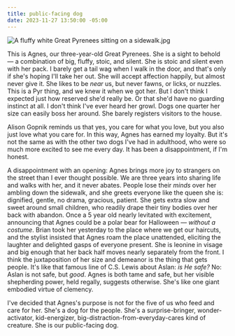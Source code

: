 ```yaml
---
title: public-facing dog
date: 2023-11-27 13:50:00 -05:00
---
```


![A fluffy white Great Pyrenees sitting on a sidewalk.jpg](/uploads/agnes%20correct%20jpg.jpg)

This is Agnes, our three-year-old Great Pyrenees. She is a sight to behold — a combination of big, fluffy, stoic, and silent. She is stoic and silent even with her pack. I barely get a tail wag when I walk in the door, and that's only if she's hoping I'll take her out. She will accept affection happily, but almost never give it. She likes to be *near* us, but never fawns, or licks, or nuzzles. This is a Pyr thing, and we knew it when we got her. But I don't think I expected just how reserved she'd really be. Or that she'd have no guarding instinct at all. I don't think I've ever heard her growl. Dogs one quarter her size can easily boss her around. She barely registers visitors to the house. 

Alison Gopnik reminds us that yes, you care for what you love, but you also just love what you care for. In this way, Agnes has earned my loyalty. But it's not the same as with the other two dogs I've had in adulthood, who were so much more excited to see me every day. It has been a disappointment, if I'm honest.

A disappointment with an opening: Agnes brings more joy to strangers on the street than I ever thought possible. We are three years into sharing life and walks with her, and it never abates. People lose their *minds* over her ambling down the sidewalk, and she greets everyone like the queen she is: dignified, gentle, no drama, gracious, patient. She gets extra slow and sweet around small children, who readily drape their tiny bodies over her back with abandon. Once a 5 year old nearly levitated with excitement, announcing that Agnes could be a polar bear for Halloween — *without a costume*. Brian took her yesterday to the place where we get our haircuts, and the stylist insisted that Agnes roam the place unattended, eliciting the laughter and delighted gasps of everyone present. She is leonine in visage and big enough that her back half moves nearly separately from the front. I think the juxtaposition of her size and demeanor is the thing that gets people. It's like that famous line of C.S. Lewis about Aslan: *is He safe?* No: Aslan is not safe, but *good*. Agnes is both tame and safe, but her visible shepherding power, held regally, suggests otherwise. She's like one giant embodied virtue of clemency.

I've decided that Agnes's purpose is not for the five of us who feed and care for her. She's a dog for the people. She's a surprise-bringer, wonder-activator, kid-energizer, big-distraction-from-everyday-cares kind of creature. She is our public-facing dog.

